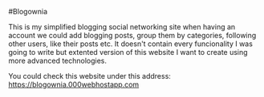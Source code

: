 #Blogownia

This is my simplified blogging social networking site when having an account we could add blogging posts, group them by categories, following other users, like their posts etc. 
It doesn't contain every funcionality I was going to write but extented version of this website I want to create using more advanced technologies. 

You could check this website under this address: https://blogownia.000webhostapp.com
